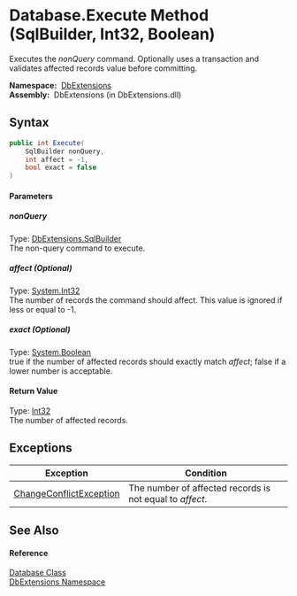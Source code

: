 Database.Execute Method (SqlBuilder, Int32, Boolean)
====================================================
  Executes the *nonQuery* command. Optionally uses a transaction and validates affected records value before committing.

  **Namespace:**  [DbExtensions][1]  
  **Assembly:**  DbExtensions (in DbExtensions.dll)

Syntax
------

```csharp
public int Execute(
	SqlBuilder nonQuery,
	int affect = -1,
	bool exact = false
)
```

#### Parameters

##### *nonQuery*
Type: [DbExtensions.SqlBuilder][2]  
The non-query command to execute.

##### *affect* (Optional)
Type: [System.Int32][3]  
The number of records the command should affect. This value is ignored if less or equal to -1.

##### *exact* (Optional)
Type: [System.Boolean][4]  
true if the number of affected records should exactly match *affect*; false if a lower number is acceptable.

#### Return Value
Type: [Int32][3]  
The number of affected records.

Exceptions
----------

Exception                    | Condition                                                
---------------------------- | -------------------------------------------------------- 
[ChangeConflictException][5] | The number of affected records is not equal to *affect*. 


See Also
--------

#### Reference
[Database Class][6]  
[DbExtensions Namespace][1]  

[1]: ../README.md
[2]: ../SqlBuilder/README.md
[3]: http://msdn.microsoft.com/en-us/library/td2s409d
[4]: http://msdn.microsoft.com/en-us/library/a28wyd50
[5]: ../ChangeConflictException/README.md
[6]: README.md